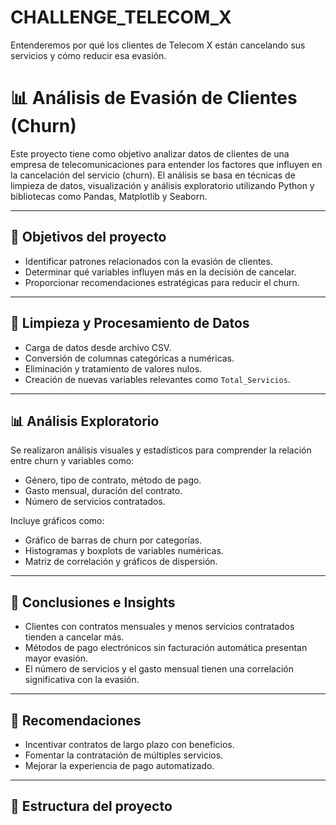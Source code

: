# CHALLENGE_TELECOM_X
Entenderemos por qué los clientes de Telecom X están cancelando sus servicios y cómo reducir esa evasión.

# 📊 Análisis de Evasión de Clientes (Churn)

Este proyecto tiene como objetivo analizar datos de clientes de una empresa de telecomunicaciones para entender los factores que influyen en la cancelación del servicio (churn). El análisis se basa en técnicas de limpieza de datos, visualización y análisis exploratorio utilizando Python y bibliotecas como Pandas, Matplotlib y Seaborn.

---

## 🧠 Objetivos del proyecto

- Identificar patrones relacionados con la evasión de clientes.
- Determinar qué variables influyen más en la decisión de cancelar.
- Proporcionar recomendaciones estratégicas para reducir el churn.

---

## 🧹 Limpieza y Procesamiento de Datos

- Carga de datos desde archivo CSV.
- Conversión de columnas categóricas a numéricas.
- Eliminación y tratamiento de valores nulos.
- Creación de nuevas variables relevantes como `Total_Servicios`.

---

## 📊 Análisis Exploratorio

Se realizaron análisis visuales y estadísticos para comprender la relación entre churn y variables como:

- Género, tipo de contrato, método de pago.
- Gasto mensual, duración del contrato.
- Número de servicios contratados.

Incluye gráficos como:

- Gráfico de barras de churn por categorías.
- Histogramas y boxplots de variables numéricas.
- Matriz de correlación y gráficos de dispersión.

---

## 🧩 Conclusiones e Insights

- Clientes con contratos mensuales y menos servicios contratados tienden a cancelar más.
- Métodos de pago electrónicos sin facturación automática presentan mayor evasión.
- El número de servicios y el gasto mensual tienen una correlación significativa con la evasión.

---

## 🎯 Recomendaciones

- Incentivar contratos de largo plazo con beneficios.
- Fomentar la contratación de múltiples servicios.
- Mejorar la experiencia de pago automatizado.

---

## 📁 Estructura del proyecto

